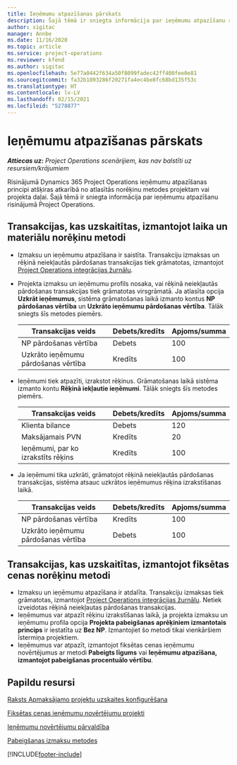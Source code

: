 ```yaml
---
title: Ieņēmumu atpazīšanas pārskats
description: Šajā tēmā ir sniegta informācija par ieņēmumu atpazīšanu risinājumā Project Operations.
author: sigitac
manager: Annbe
ms.date: 11/16/2020
ms.topic: article
ms.service: project-operations
ms.reviewer: kfend
ms.author: sigitac
ms.openlocfilehash: 5e77a0442f634a50f8099fadec42ff400fee0e81
ms.sourcegitcommit: fa32b1893286f20271fa4ec4be8fc68bd135f53c
ms.translationtype: HT
ms.contentlocale: lv-LV
ms.lasthandoff: 02/15/2021
ms.locfileid: "5278877"
---
```

# <a name="revenue-recognition-overview"></a>Ieņēmumu atpazīšanas pārskats

_**Attiecas uz:** Project Operations scenārijiem, kas nav balstīti uz resursiem/krājumiem_

Risinājumā Dynamics 365 Project Operations ieņēmumu atpazīšanas principi atšķiras atkarībā no atlasītās norēķinu metodes projektam vai projekta daļai. Šajā tēmā ir sniegta informācija par ieņēmumu atpazīšanu risinājumā Project Operations.

## <a name="transactions-accounted-using-time-and-material-billing-method"></a>Transakcijas, kas uzskaitītas, izmantojot laika un materiālu norēķinu metodi

- Izmaksu un ieņēmumu atpazīšana ir saistīta. Transakciju izmaksas un rēķinā neiekļautās pārdošanas transakcijas tiek grāmatotas, izmantojot [Project Operations integrācijas žurnālu](../project-accounting/project-operations-integration-journal.md).
- Projekta izmaksu un ieņēmumu profils nosaka, vai rēķinā neiekļautās pārdošanas transakcijas tiek grāmatotas virsgrāmatā. Ja atlasīta opcija **Uzkrāt ieņēmumus**, sistēma grāmatošanas laikā izmanto kontus **NP pārdošanas vērtība** un **Uzkrāto ieņēmumu pārdošanas vērtība**. Tālāk sniegts šīs metodes piemērs.  

  | Transakcijas veids | Debets/kredīts | Apjoms/summa |
  | --- | --- | --- |
  | NP pārdošanas vērtība | Debets | 100 |
  | Uzkrāto ieņēmumu pārdošanas vērtība | Kredīts | 100 |

- Ieņēmumi tiek atpazīti, izrakstot rēķinus. Grāmatošanas laikā sistēma izmanto kontu **Rēķinā iekļautie ieņēmumi**. Tālāk sniegts šīs metodes piemērs.  

  | Transakcijas veids | Debets/kredīts | Apjoms/summa |
  | --- | --- | --- |
  | Klienta bilance | Debets | 120 |
  | Maksājamais PVN | Kredīts | 20 |
  | Ieņēmumi, par ko izrakstīts rēķins | Kredīts | 100 |

- Ja ieņēmumi tika uzkrāti, grāmatojot rēķinā neiekļautās pārdošanas transakcijas, sistēma atsauc uzkrātos ieņēmumus rēķina izrakstīšanas laikā.

  | Transakcijas veids | Debets/kredīts | Apjoms/summa |
  | --- | --- | --- |
  | NP pārdošanas vērtība | Kredīts | 100 |
  | Uzkrāto ieņēmumu pārdošanas vērtība | Debets | 100 |

## <a name="transactions-accounted-using-the-fixed-price-billing-method"></a>Transakcijas, kas uzskaitītas, izmantojot fiksētas cenas norēķinu metodi

- Izmaksu un ieņēmumu atpazīšana ir atdalīta. Transakciju izmaksas tiek grāmatotas, izmantojot [Project Operations integrācijas žurnālu](../project-accounting/project-operations-integration-journal.md). Netiek izveidotas rēķinā neiekļautas pārdošanas transakcijas.
- Ieņēmumus var atpazīt rēķinu izrakstīšanas laikā, ja projekta izmaksu un ieņēmumu profila opcija **Projekta pabeigšanas aprēķiniem izmantotais princips** ir iestatīta uz **Bez NP**. Izmantojiet šo metodi tikai vienkāršiem īstermiņa projektiem.
- Ieņēmumus var atpazīt, izmantojot fiksētas cenas ieņēmumu novērtējumus ar metodi **Pabeigts līgums** vai **Ieņēmumu atpazīšana, izmantojot pabeigšanas procentuālo vērtību**.

## <a name="additional-resources"></a>Papildu resursi
[Raksts Apmaksājamo projektu uzskaites konfigurēšana](../project-accounting/configure-accounting-billable-projects.md)

[Fiksētas cenas ieņēmumu novērtējumu projekti](rev-rec-percentage-completion-method.md)

[Ieņēmumu novērtējumu pārvaldība](rev-rec-completed-contract-method.md)

[Pabeigšanas izmaksu metodes](cost-complete-methods.md)


[!INCLUDE[footer-include](../includes/footer-banner.md)]